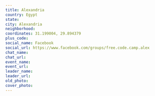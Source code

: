 ```yaml
---
title: Alexandria
country: Egypt
state: 
city: Alexandria
neighborhood: 
coordinates: 31.199004, 29.894379
plus_code:
social_name: Facebook
social_url: https://www.facebook.com/groups/free.code.camp.alex
chat_name:
chat_url:
event_name:
event_url:
leader_name:
leader_url:
old_photo: 
cover_photo:
---
```

